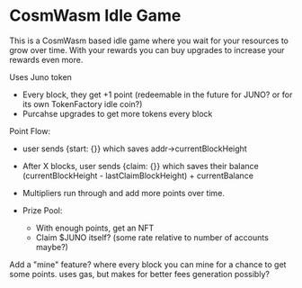 # CosmWasm Idle Game

This is a CosmWasm based idle game where you wait for your resources to grow over time. With your rewards you can buy upgrades to increase your rewards even more.

Uses Juno token
- Every block, they get +1 point (redeemable in the future for JUNO? or for its own TokenFactory idle coin?)
- Purcahse upgrades to get more tokens every block

Point Flow:
- user sends {start: {}} which saves addr->currentBlockHeight

- After X blocks, user sends {claim: {}} which saves their balance (currentBlockHeight - lastClaimBlockHeight) + currentBalance

- Multipliers run through and add more points over time.

- Prize Pool:
  - With enough points, get an NFT
  - Claim $JUNO itself? (some rate relative to number of accounts maybe?)  

Add a "mine" feature? where every block you can mine for a chance to get some points.
uses gas, but makes for better fees generation possibly?